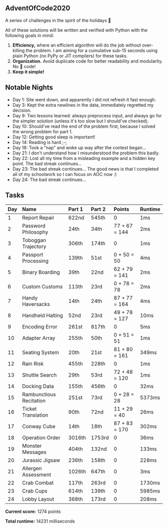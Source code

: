 ## AdventOfCode2020
A series of challenges in the spirit of the holidays 🎄

All of these solutions will be written and verified with Python with the following goals in mind:
1. __Efficiency,__ where an efficient algorithm will do the job without over-killing the problem. I am aiming for a cumulative sub-15 seconds using plain Python (no PyPy or JIT compilers) for these tasks.
2. __Organization.__ Avoid duplicate code for better readability and modularity. No 🍝 code!
3. __Keep it simple!__

## Notable Nights

- Day 1: Site went down, and apparently I did not refresh it fast enough.
- Day 3: Kept the extra newlines in the data, immediately regretted my decision.
- Day 9: Two lessons learned: always preprocess input, and always go for the simpler solution (unless it's too slow but I should've checked).
- Day 10: Should've read the end of the problem first, because I solved the wrong problem for part 1.
- Day 12: Getting good sleep is important!
- Day 14: Reading is hard ;-;
- Day 18: Took a "nap" and woke up way after the contest began...
- Day 21: I don't understand how I misunderstood the problem this badly.
- Day 22: Lost all my time from a misleading example and a hidden key point. The bad streak continues...
- Day 23: The bad streak continues... The good news is that I completed all of my schoolwork so I can focus on AOC now :)
- Day 24: The bad streak continues...

## Tasks

| Day | Name                               | Part 1 | Part 2 | Points        | Runtime |
| --- | :--------------------------------- |:------ |:------ | :------------ | :------ |
| 1   | Report Repair                      | 622nd  | 545th  | 0             | 1ms     |
| 2   | Password Philosophy                | 24th   | 34th   | 77 + 67 = 144 | 2ms     |
| 3   | Toboggan Trajectory                | 306th  | 174th  | 0             | 1ms     |
| 4   | Passport Processing                | 139th  | 51st   | 0 + 50 = 50   | 4ms     |
| 5   | Binary Boarding                    | 39th   | 22nd   | 62 + 79 = 141 | 2ms     |
| 6   | Custom Customs                     | 113th  | 23rd   | 0 + 78 = 78   | 2ms     |
| 7   | Handy Haversacks                   | 14th   | 24th   | 87 + 77 = 164 | 4ms     |
| 8   | Handheld Halting                   | 52nd   | 23rd   | 49 + 78 = 127 | 10ms    |
| 9   | Encoding Error                     | 261st  | 817th  | 0             | 5ms     |
| 10  | Adapter Array                      | 255th  | 50th   | 0 + 51 = 51   | 1ms     |
| 11  | Seating System                     | 20th   | 21st   | 81 + 80 = 161 | 349ms   |
| 12  | Rain Risk                          | 455th  | 228th  | 0             | 1ms     |
| 13  | Shuttle Search                     | 29th   | 53rd   | 72 + 48 = 120 | 1ms     |
| 14  | Docking Data                       | 155th  | 456th  | 0             | 32ms    |
| 15  | Rambunctious Recitation            | 251st  | 73rd   | 0 + 28 = 28   | 5373ms  |
| 16  | Ticket Translation                 | 90th   | 72nd   | 11 + 29 = 40  | 26ms    |
| 17  | Conway Cube                        | 14th   | 18th   | 87 + 83 = 170 | 302ms   |
| 18  | Operation Order                    | 3016th | 1753rd | 0             | 36ms    |
| 19  | Monster Messages                   | 404th  | 132nd  | 0             | 133ms   |
| 20  | Jurassic Jigsaw                    | 236th  | 158th  | 0             | 228ms   |
| 21  | Allergen Assessment                | 1026th | 647th  | 0             | 3ms     |
| 22  | Crab Combat                        | 117th  | 263rd  | 0             | 1730ms  |
| 23  | Crab Cups                          | 614th  | 139th  | 0             | 5985ms  |
| 24  | Lobby Layout                       | 368th  | 173rd  | 0             | 208ms   |

__Current score:__ 1274 points

__Total runtime:__ 14231 milliseconds
